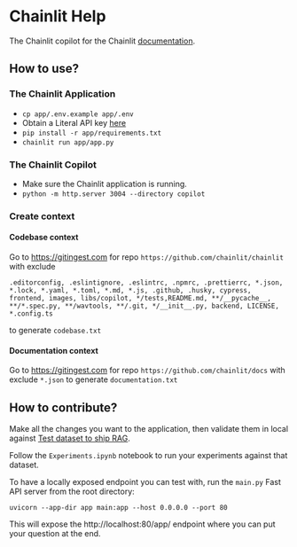 # Chainlit Help

The Chainlit copilot for the Chainlit [documentation](https://docs.chainlit.io/get-started/overview).

## How to use?

### The Chainlit Application

- `cp app/.env.example app/.env`
- Obtain a Literal API key [here](https://docs.getliteral.ai/python-client/get-started/authentication#how-to-get-my-api-key)
- `pip install -r app/requirements.txt`
- `chainlit run app/app.py`

### The Chainlit Copilot

- Make sure the Chainlit application is running.
- `python -m http.server 3004 --directory copilot`

### Create context

#### Codebase context

Go to https://gitingest.com for repo `https://github.com/chainlit/chainlit` with exclude
```
.editorconfig, .eslintignore, .eslintrc, .npmrc, .prettierrc, *.json, *.lock, *.yaml, *.toml, *.md, *.js, .github, .husky, cypress, frontend, images, libs/copilot, */tests,README.md, **/__pycache__, **/*.spec.py, **/wavtools, **/.git, */__init__.py, backend, LICENSE, *.config.ts
```
to generate `codebase.txt`

#### Documentation context

Go to https://gitingest.com for repo `https://github.com/chainlit/docs` with exclude `*.json` to generate `documentation.txt`

## How to contribute?

Make all the changes you want to the application, then validate them in local against [Test dataset to ship RAG](https://cloud.getliteral.ai/projects/chainlit-doc-JicvnMkIcofi/datasets/a24f9233-d03e-4dc4-98c6-c5fec438f757).

Follow the `Experiments.ipynb` notebook to run your experiments against that dataset.

To have a locally exposed endpoint you can test with, run the `main.py` Fast API server from the root directory:

```shell
uvicorn --app-dir app main:app --host 0.0.0.0 --port 80
```

This will expose the http://localhost:80/app/ endpoint where you can put your question at the end.
